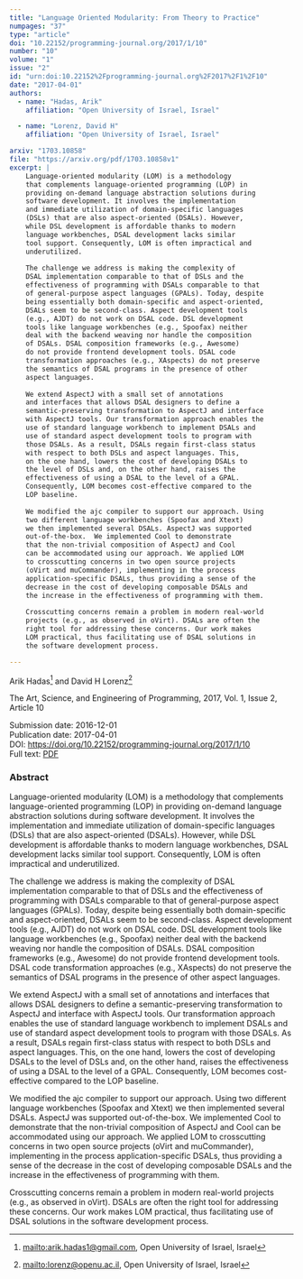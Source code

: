 ```yaml
---
title: "Language Oriented Modularity: From Theory to Practice"
numpages: "37"
type: "article"
doi: "10.22152/programming-journal.org/2017/1/10"
number: "10"
volume: "1"
issue: "2"
id: "urn:doi:10.22152%2Fprogramming-journal.org%2F2017%2F1%2F10"
date: "2017-04-01"
authors: 
  - name: "Hadas, Arik"
    affiliation: "Open University of Israel, Israel"

  - name: "Lorenz, David H"
    affiliation: "Open University of Israel, Israel"

arxiv: "1703.10858"
file: "https://arxiv.org/pdf/1703.10858v1"
excerpt: |
    Language-oriented modularity (LOM) is a methodology
    that complements language-oriented programming (LOP) in
    providing on-demand language abstraction solutions during
    software development. It involves the implementation
    and immediate utilization of domain-specific languages
    (DSLs) that are also aspect-oriented (DSALs). However,
    while DSL development is affordable thanks to modern
    language workbenches, DSAL development lacks similar
    tool support. Consequently, LOM is often impractical and
    underutilized.
    
    The challenge we address is making the complexity of
    DSAL implementation comparable to that of DSLs and the
    effectiveness of programming with DSALs comparable to that
    of general-purpose aspect languages (GPALs). Today, despite
    being essentially both domain-specific and aspect-oriented,
    DSALs seem to be second-class. Aspect development tools
    (e.g., AJDT) do not work on DSAL code. DSL development
    tools like language workbenches (e.g., Spoofax) neither
    deal with the backend weaving nor handle the composition
    of DSALs. DSAL composition frameworks (e.g., Awesome)
    do not provide frontend development tools. DSAL code
    transformation approaches (e.g., XAspects) do not preserve
    the semantics of DSAL programs in the presence of other
    aspect languages.
    
    We extend AspectJ with a small set of annotations
    and interfaces that allows DSAL designers to define a
    semantic-preserving transformation to AspectJ and interface
    with AspectJ tools. Our transformation approach enables the
    use of standard language workbench to implement DSALs and
    use of standard aspect development tools to program with
    those DSALs. As a result, DSALs regain first-class status
    with respect to both DSLs and aspect languages. This,
    on the one hand, lowers the cost of developing DSALs to
    the level of DSLs and, on the other hand, raises the
    effectiveness of using a DSAL to the level of a GPAL.
    Consequently, LOM becomes cost-effective compared to the
    LOP baseline.
    
    We modified the ajc compiler to support our approach. Using
    two different language workbenches (Spoofax and Xtext)
    we then implemented several DSALs. AspectJ was supported
    out-of-the-box.  We implemented Cool to demonstrate
    that the non-trivial composition of AspectJ and Cool
    can be accommodated using our approach. We applied LOM
    to crosscutting concerns in two open source projects
    (oVirt and muCommander), implementing in the process
    application-specific DSALs, thus providing a sense of the
    decrease in the cost of developing composable DSALs and
    the increase in the effectiveness of programming with them.
    
    Crosscutting concerns remain a problem in modern real-world
    projects (e.g., as observed in oVirt). DSALs are often the
    right tool for addressing these concerns. Our work makes
    LOM practical, thus facilitating use of DSAL solutions in
    the software development process.

---
```

Arik Hadas[^1] and David H Lorenz[^2]

The Art, Science, and Engineering of Programming, 2017, Vol. 1, Issue 2, Article 10

Submission date: 2016-12-01  
Publication date: 2017-04-01  
DOI: <https://doi.org/10.22152/programming-journal.org/2017/1/10>  
Full text: [PDF](https://arxiv.org/pdf/1703.10858v1)  


### Abstract

Language-oriented modularity (LOM) is a methodology
that complements language-oriented programming (LOP) in
providing on-demand language abstraction solutions during
software development. It involves the implementation
and immediate utilization of domain-specific languages
(DSLs) that are also aspect-oriented (DSALs). However,
while DSL development is affordable thanks to modern
language workbenches, DSAL development lacks similar
tool support. Consequently, LOM is often impractical and
underutilized.

The challenge we address is making the complexity of
DSAL implementation comparable to that of DSLs and the
effectiveness of programming with DSALs comparable to that
of general-purpose aspect languages (GPALs). Today, despite
being essentially both domain-specific and aspect-oriented,
DSALs seem to be second-class. Aspect development tools
(e.g., AJDT) do not work on DSAL code. DSL development
tools like language workbenches (e.g., Spoofax) neither
deal with the backend weaving nor handle the composition
of DSALs. DSAL composition frameworks (e.g., Awesome)
do not provide frontend development tools. DSAL code
transformation approaches (e.g., XAspects) do not preserve
the semantics of DSAL programs in the presence of other
aspect languages.

We extend AspectJ with a small set of annotations
and interfaces that allows DSAL designers to define a
semantic-preserving transformation to AspectJ and interface
with AspectJ tools. Our transformation approach enables the
use of standard language workbench to implement DSALs and
use of standard aspect development tools to program with
those DSALs. As a result, DSALs regain first-class status
with respect to both DSLs and aspect languages. This,
on the one hand, lowers the cost of developing DSALs to
the level of DSLs and, on the other hand, raises the
effectiveness of using a DSAL to the level of a GPAL.
Consequently, LOM becomes cost-effective compared to the
LOP baseline.

We modified the ajc compiler to support our approach. Using
two different language workbenches (Spoofax and Xtext)
we then implemented several DSALs. AspectJ was supported
out-of-the-box.  We implemented Cool to demonstrate
that the non-trivial composition of AspectJ and Cool
can be accommodated using our approach. We applied LOM
to crosscutting concerns in two open source projects
(oVirt and muCommander), implementing in the process
application-specific DSALs, thus providing a sense of the
decrease in the cost of developing composable DSALs and
the increase in the effectiveness of programming with them.

Crosscutting concerns remain a problem in modern real-world
projects (e.g., as observed in oVirt). DSALs are often the
right tool for addressing these concerns. Our work makes
LOM practical, thus facilitating use of DSAL solutions in
the software development process.


[^1]: <mailto:arik.hadas1@gmail.com>, Open University of Israel, Israel

[^2]: <mailto:lorenz@openu.ac.il>, Open University of Israel, Israel

